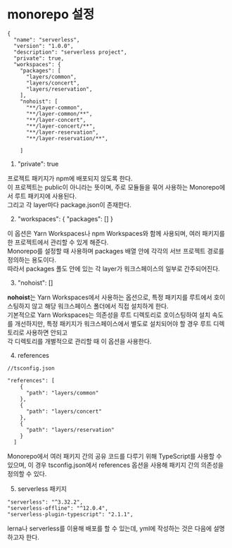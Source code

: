 # monorepo 설정

```
{
  "name": "serverless",
  "version": "1.0.0",
  "description": "serverless project",
  "private": true,
  "workspaces": {
    "packages": [
      "layers/common",
      "layers/concert",
      "layers/reservation",
    ],
    "nohoist": [
      "**/layer-common",
      "**/layer-common/**",
      "**/layer-concert",
      "**/layer-concert/**",
      "**/layer-reservation",
      "**/layer-reservation/**",

    ]
```

1. "private": true

프로젝트 패키지가 npm에 배포되지 않도록 한다.  
이 프로젝트는 public이 아니라는 뜻이며, 주로 모듈들을 묶어 사용하는 Monorepo에서 루트 패키지에 사용된다.  
그리고 각 layer마다 package.json이 존재한다.

2. "workspaces": { "packages": [] }

이 옵션은 Yarn Workspaces나 npm Workspaces와 함께 사용되며, 여러 패키지를 한 프로젝트에서 관리할 수 있게 해준다.  
Monorepo를 설정할 때 사용하며 packages 배열 안에 각각의 서브 프로젝트 경로를 정의하는 용도이다.  
따라서 packages 폴도 안에 있는 각 layer가 워크스페이스의 일부로 간주되어진다.

3. "nohoist": []

**nohoist**는 Yarn Workspaces에서 사용하는 옵션으로, 특정 패키지를 루트에서 호이스팅하지 않고 해당 워크스페이스 폴더에서 직접 설치하게 한다.  
기본적으로 Yarn Workspaces는 의존성을 루트 디렉토리로 호이스팅하여 설치 속도를 개선하지만, 특정 패키지가 워크스페이스에서 별도로 설치되어야 할 경우 루트 디렉토리로 사용하면 안되고  
각 디렉토리를 개별적으로 관리할 때 이 옵션을 사용한다.

4. references

```
//tsconfig.json

"references": [
    {
      "path": "layers/common"
    },
    {
      "path": "layers/concert"
    },
    {
      "path": "layers/reservation"
    }
  ]
```

Monorepo에서 여러 패키지 간의 공유 코드를 다루기 위해 TypeScript를 사용할 수 있으며, 이 경우 tsconfig.json에서 references 옵션을 사용해 패키지 간의 의존성을 정의할 수 있다.

5. serverless 패키지

```
"serverless": "^3.32.2",
"serverless-offline": "^12.0.4",
"serverless-plugin-typescript": "2.1.1",
```

lerna나 serverless를 이용해 배포를 할 수 있는데, yml에 작성하는 것은 다음에 설명하고자 한다.
